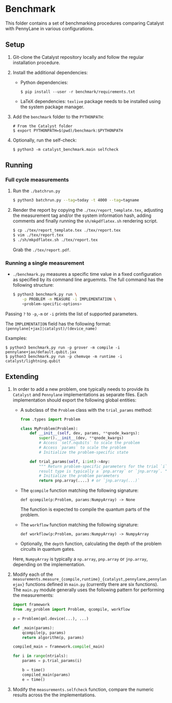 Benchmark
=========

This folder contains a set of benchmarking procedures comparing Catalyst with
PennyLane in various configurations.


Setup
-----

1. Git-clone the Catalyst repository locally and follow the regular installation
   procedure.
2. Install the additional dependencies:

   * Python dependencies:
     ``` shell
     $ pip install --user -r benchmark/requirements.txt
     ```

   * LaTeX dependencies: `texlive` package needs to be installed using the system package manager.

3. Add the `benchmark` folder to the `PYTHONPATH`:

   ``` shell
   # From the Catalyst folder
   $ export PYTHONPATH=$(pwd)/benchmark:$PYTHONPATH
   ```

4. Optionally, run the self-check:

   ``` shell
   $ python3 -m catalyst_benchmark.main selfcheck
   ```

Running
-------

### Full cycle measurements

1. Run the `./batchrun.py`
    ``` sh
    $ python3 batchrun.py --tag=today -t 4000 --tag=tagname
    ```

2. Render the report by copying the `./tex/report_template.tex`, adjusting the measurement tag
   and/or the system information hash, adding comments and finally running the `sh/mkpdflatex.sh`
   rendering script.
   ``` sh
   $ cp ./tex/report_template.tex ./tex/report.tex
   $ vim ./tex/report.tex
   $ ./sh/mkpdflatex.sh ./tex/report.tex
   ```
   Grab the `./tex/report.pdf`.

### Running a single measurement

* `./benchmark.py` measures a specific time value in a
  fixed configuration as specified by its command line arguemnts. The full
  command has the following structure:

  ``` sh
  $ python3 benchmark.py run \
      -p PROBLEM -m MEASURE -i IMPLEMENTATION \
      <problem-specific-options>
  ```

Passing `?` to `-p`,`-m` or `-i` prints the list of supported parameters.

The `IMPLEMENTATION` field has the following format:
`(pennylane[+jax]|catalyst)/(device_name)`

Examples:

``` shell
$ python3 benchmark.py run -p grover -m compile -i pennylane+jax/default.qubit.jax
$ python3 benchmark.py run -p chemvqe -m runtime -i catalyst/lightning.qubit
```

Extending
---------

1. In order to add a new problem, one typically needs to provide its `Catalyst`
   and `Pennylane` implementations as separate files. Each implementation should
   export the following global entities:

   * A subclass of the `Problem` class with the `trial_params` method:

     ``` python
     from .types import Problem

     class MyProblem(Problem):
         def __init__(self, dev, params, **qnode_kwargs):
             super().__init__(dev, **qnode_kwargs)
             # Access `self.nqubits` to scale the problem
             # Access `params` to scale the problem
             # Initialize the problem-specific state

         def trial_params(self, i:int)->Any:
             """ Return problem-specific parameters for the trial `i`. The
             result type is typically a `pnp.array` or `jnp.array`. """
             # Initialize the problem parameters
             return pnp.array(....) # or `jnp.array(...)`
     ```
   * The `qcompile` function matching the following signature:

     `def qcompile(p:Problem, params:NumpyArray) -> None`

     The function is expected to compile the quantum parts of the problem.

   * The `workflow` function matching the following signature:

     `def workflow(p:Problem, params:NumpyArray) -> NumpyArray`

   * Optionally, the `depth` function, calculating the depth of the problem circuits in quantum
     gates.

   Here, `NumpyArray` is typically a `np.array`, `pnp.array` or `jnp.array`,
   depending on the implementation.


2. Modify each of the
   `measurements.measure_{compile,runtime}_{catalyst,pennylane,pennylanejax}` functions
   defined in `main.py` (currently there are six functions).
   The `main.py` module generally uses the following pattern for performing the
   measurements:

   ```python
   import framework
   from .my_problem import Problem, qcompile, workflow

   p = Problem(qml.device(...), ...)

   def _main(params):
       qcompile(p, params)
       return algorithm(p, params)

   compiled_main = framework.compile(_main)

   for i in range(ntrials):
       params = p.trial_params(i)

       b = time()
       compiled_main(params)
       e = time()
   ```

3. Modify the `measurements.selfcheck` function, compare the numeric results across the
   the implementations.

